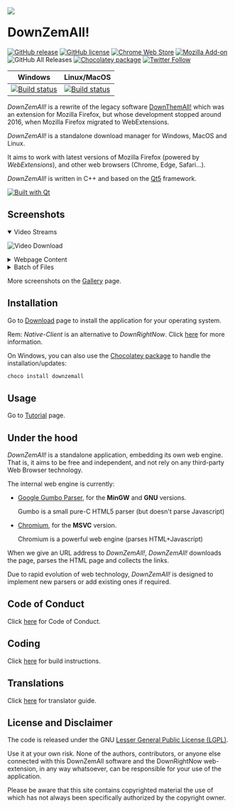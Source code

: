 <img align="left" src="./src/resources/logo/icon64.png">

# DownZemAll!

[![GitHub release](https://img.shields.io/github/v/release/setvisible/downzemall.svg)](../../releases/latest)
[![GitHub license](https://img.shields.io/github/license/setvisible/downzemall.svg)](LICENSE) 
[![Chrome Web Store](https://img.shields.io/chrome-web-store/users/modofbhnhlagjmejdbalnijgncppjeio?label=users&logo=google)](https://chrome.google.com/webstore/detail/down-right-now/modofbhnhlagjmejdbalnijgncppjeio "Google Chrome Add-on")
[![Mozilla Add-on](https://img.shields.io/amo/users/down-right-now?label=users&logo=mozilla)](https://addons.mozilla.org/firefox/addon/down-right-now/ "Mozilla Firefox Add-on")
![GitHub All Releases](https://img.shields.io/github/downloads/setvisible/DownZemAll/total)
[![Chocolatey package](https://img.shields.io/chocolatey/dt/downzemall?color=blue&label=chocolatey%20package)](https://community.chocolatey.org/packages/downzemall)
[![Twitter Follow](https://img.shields.io/twitter/follow/downzemall?label=Follow)](https://twitter.com/downzemall)


| Windows | Linux/MacOS |
|---------|-----------|
| [![Build status](https://ci.appveyor.com/api/projects/status/github/setvisible/downzemall?branch=master&svg=true)](https://ci.appveyor.com/project/setvisible/downzemall) | [![Build status](https://api.travis-ci.com/setvisible/downzemall.svg?branch=master)](https://app.travis-ci.com/github/setvisible/downzemall) |


*DownZemAll!* is a rewrite of the legacy software [DownThemAll!](https://en.wikipedia.org/wiki/DownThemAll! "https://en.wikipedia.org/wiki/DownThemAll!") which was an extension for Mozilla Firefox, but whose development stopped around 2016, when Mozilla Firefox migrated to WebExtensions.

*DownZemAll!* is a standalone download manager for Windows, MacOS and Linux. 

It aims to work with latest versions of Mozilla Firefox (powered by *WebExtensions*), and other web browsers (Chrome, Edge, Safari...). 

*DownZemAll!* is written in C++ and based on the [Qt5](https://www.qt.io/ "https://www.qt.io/") framework.

[![Built with Qt](./screenshots/built_with_qt.png)](https://www.qt.io/ "Go to Qt official site - www.qt.io")


## Screenshots

<details open="">
<summary>Video Streams</summary>

![Video Download](./screenshots/anim_youtube.gif)

</details>
<details>
<summary>Webpage Content</summary>

![WebPage](./screenshots/anim_01.gif)

</details>
<details>
<summary>Batch of Files</summary>

![Batch](./screenshots/anim_02.gif)

</details>

More screenshots on the [Gallery](https://setvisible.github.io/DownZemAll/category/screenshots.html "Go to Screenshots page") page.


## Installation

Go to [Download](https://setvisible.github.io/DownZemAll/category/download.html) page to install the application for your operating system.

Rem: *Native-Client* is an alternative to *DownRightNow*. Click [here](NativeClient.md "NativeClient.md") for more information.

On Windows, you can also use the [Chocolatey package](https://community.chocolatey.org/packages/downzemall) to handle the installation/updates:
```powershell
choco install downzemall
```

## Usage

Go to [Tutorial](https://setvisible.github.io/DownZemAll/category/tutorial.html) page.

## Under the hood

*DownZemAll!* is a standalone application, embedding its own web engine. That is, it aims to be free and independent, and not rely on any third-party Web Browser technology.

The internal web engine is currently:

* [Google Gumbo Parser](https://github.com/google/gumbo-parser "https://github.com/google/gumbo-parser"), for the **MinGW** and **GNU** versions. 

     Gumbo is a small pure-C HTML5 parser (but doesn't parse Javascript)

* [Chromium](https://fr.wikipedia.org/wiki/Chromium "https://fr.wikipedia.org/wiki/Chromium"), for the **MSVC** version.

     Chromium is a powerful web engine (parses HTML+Javascript)

When we give an URL address to *DownZemAll!*, *DownZemAll!* downloads the page, parses the HTML page and collects the links.

Due to rapid evolution of web technology, *DownZemAll!* is designed to implement new parsers or add existing ones if required.


## Code of Conduct

Click [here](CODE_OF_CONDUCT.md "CODE_OF_CONDUCT.md") for Code of Conduct.


## Coding

Click [here](CONTRIBUTING.md "CONTRIBUTING.md") for build instructions.


## Translations

Click [here](TRANSLATORS.md "TRANSLATORS.md") for translator guide.


## License and Disclaimer

The code is released under the GNU [Lesser General Public License (LGPL)](LICENSE "LICENSE").

Use it at your own risk. None of the authors, contributors, or anyone else connected with this DownZemAll software and the DownRightNow web-extension, in any way whatsoever, can be responsible for your use of the application. 

Please be aware that this site contains copyrighted material the use of which has not always been specifically authorized by the copyright owner.

